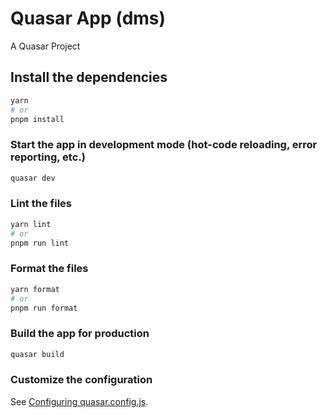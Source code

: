 # Quasar App (dms)

A Quasar Project

## Install the dependencies

```bash
yarn
# or
pnpm install
```

### Start the app in development mode (hot-code reloading, error reporting, etc.)

```bash
quasar dev
```

### Lint the files

```bash
yarn lint
# or
pnpm run lint
```

### Format the files

```bash
yarn format
# or
pnpm run format
```

### Build the app for production

```bash
quasar build
```

### Customize the configuration

See [Configuring quasar.config.js](https://v2.quasar.dev/quasar-cli-webpack/quasar-config-js).
